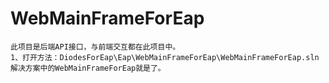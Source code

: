 # WebMainFrameForEap

    此项目是后端API接口，与前端交互都在此项目中。
    1、打开方法：DiodesForEap\Eap\WebMainFrameForEap\WebMainFrameForEap.sln 解决方案中的WebMainFrameForEap就是了。